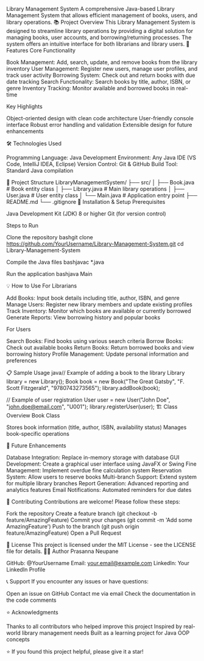 Library Management System
A comprehensive Java-based Library Management System that allows efficient management of books, users, and library operations.
📚 Project Overview
This Library Management System is designed to streamline library operations by providing a digital solution for managing books, user accounts, and borrowing/returning processes. The system offers an intuitive interface for both librarians and library users.
🚀 Features
Core Functionality

Book Management: Add, search, update, and remove books from the library inventory
User Management: Register new users, manage user profiles, and track user activity
Borrowing System: Check out and return books with due date tracking
Search Functionality: Search books by title, author, ISBN, or genre
Inventory Tracking: Monitor available and borrowed books in real-time

Key Highlights

Object-oriented design with clean code architecture
User-friendly console interface
Robust error handling and validation
Extensible design for future enhancements

🛠️ Technologies Used

Programming Language: Java
Development Environment: Any Java IDE (VS Code, IntelliJ IDEA, Eclipse)
Version Control: Git & GitHub
Build Tool: Standard Java compilation

📁 Project Structure
LibraryManagementSystem/
├── src/
│   ├── Book.java           # Book entity class
│   ├── Library.java        # Main library operations
│   ├── User.java          # User entity class
│   └── Main.java          # Application entry point
├── README.md
└── .gitignore
🔧 Installation & Setup
Prerequisites

Java Development Kit (JDK) 8 or higher
Git (for version control)

Steps to Run

Clone the repository
bashgit clone https://github.com/YourUsername/Library-Management-System.git
cd Library-Management-System

Compile the Java files
bashjavac *.java

Run the application
bashjava Main


💡 How to Use
For Librarians

Add Books: Input book details including title, author, ISBN, and genre
Manage Users: Register new library members and update existing profiles
Track Inventory: Monitor which books are available or currently borrowed
Generate Reports: View borrowing history and popular books

For Users

Search Books: Find books using various search criteria
Borrow Books: Check out available books
Return Books: Return borrowed books and view borrowing history
Profile Management: Update personal information and preferences

📋 Sample Usage
java// Example of adding a book to the library
Library library = new Library();
Book book = new Book("The Great Gatsby", "F. Scott Fitzgerald", "9780743273565");
library.addBook(book);

// Example of user registration
User user = new User("John Doe", "john.doe@email.com", "U001");
library.registerUser(user);
🏗️ Class Overview
Book Class

Stores book information (title, author, ISBN, availability status)
Manages book-specific operations

🔮 Future Enhancements

 Database Integration: Replace in-memory storage with database
 GUI Development: Create a graphical user interface using JavaFX or Swing
 Fine Management: Implement overdue fine calculation system
 Reservation System: Allow users to reserve books
 Multi-branch Support: Extend system for multiple library branches
 Report Generation: Advanced reporting and analytics features
 Email Notifications: Automated reminders for due dates

🤝 Contributing
Contributions are welcome! Please follow these steps:

Fork the repository
Create a feature branch (git checkout -b feature/AmazingFeature)
Commit your changes (git commit -m 'Add some AmazingFeature')
Push to the branch (git push origin feature/AmazingFeature)
Open a Pull Request

📝 License
This project is licensed under the MIT License - see the LICENSE file for details.
👨‍💻 Author
Prasanna Neupane

GitHub: @YourUsername
Email: your.email@example.com
LinkedIn: Your LinkedIn Profile

📞 Support
If you encounter any issues or have questions:

Open an issue on GitHub
Contact me via email
Check the documentation in the code comments

⭐ Acknowledgments

Thanks to all contributors who helped improve this project
Inspired by real-world library management needs
Built as a learning project for Java OOP concepts


⭐ If you found this project helpful, please give it a star!
